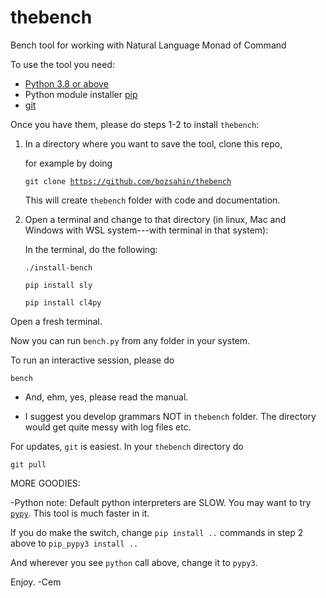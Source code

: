 # thebench
Bench tool for working with Natural Language Monad of Command


To use the tool you need:

- <a href="https://www.python.org/">Python 3.8  or above</a>
- Python module installer <a href="https://pypi.org/project/pip/">pip</a>
- <a href="https://git-scm.com/downloads">git</a>

Once you have them, please do steps 1-2 to install <code>thebench</code>:

1. In a directory where you want to save the tool, clone this repo,

   for example by doing 

   <code>git clone https://github.com/bozsahin/thebench</code>

   This will create <code>thebench</code> folder with code and documentation.

2. Open a terminal  and change to that directory
   (in linux, Mac and Windows with WSL system---with terminal in that system):

   In the terminal, do  the following:

   <code>./install-bench</code>

   <code>pip install sly</code>

   <code>pip install cl4py</code>

Open a fresh terminal.

Now you can run <code>bench.py</code> from any folder in your system. 

To run an interactive session, please do

   <code>bench</code>

- And, ehm, yes, please read the manual.

- I suggest you develop grammars NOT in <code>thebench</code> folder.  The directory would get quite messy with log files etc.

For updates, <code>git</code> is easiest.  In your <code>thebench</code> directory do

   <code>git pull</code>


MORE GOODIES:

-Python note: Default python interpreters are SLOW. You may want to try <code><a href="https://pypy.org">pypy</a></code>.
This tool is much faster in it.
 
If you do make the switch, change <code>pip install ..</code> commands in step 2 above
to <code>pip_pypy3 install ..</code>


  And wherever you see <code>python</code> call above, change it to <code>pypy3</code>.

Enjoy.
-Cem
